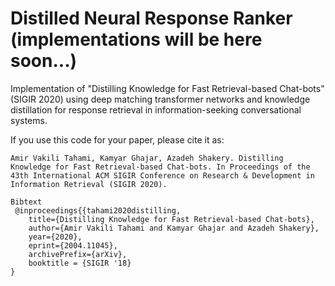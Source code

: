 # Distilled Neural Response Ranker (implementations will be here soon...)
Implementation of "Distilling Knowledge for Fast Retrieval-based Chat-bots" (SIGIR 2020) using deep matching transformer networks and knowledge distillation for response retrieval in information-seeking conversational systems.

If you use this code for your paper, please cite it as:

```
Amir Vakili Tahami, Kamyar Ghajar, Azadeh Shakery. Distilling Knowledge for Fast Retrieval-based Chat-bots. In Proceedings of the
43th International ACM SIGIR Conference on Research & Development in Information Retrieval (SIGIR 2020).

Bibtext
 @inproceedings{{tahami2020distilling,
    title={Distilling Knowledge for Fast Retrieval-based Chat-bots},
    author={Amir Vakili Tahami and Kamyar Ghajar and Azadeh Shakery},
    year={2020},
    eprint={2004.11045},
    archivePrefix={arXiv},
    booktitle = {SIGIR '18}
}
```
